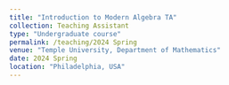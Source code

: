 ```yaml
---
title: "Introduction to Modern Algebra TA"
collection: Teaching Assistant
type: "Undergraduate course"
permalink: /teaching/2024 Spring
venue: "Temple University, Department of Mathematics"
date: 2024 Spring
location: "Philadelphia, USA"
---
```



